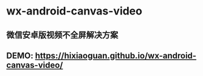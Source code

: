 # wx-android-canvas-video
## 微信安卓版视频不全屏解决方案
## DEMO: https://hixiaoguan.github.io/wx-android-canvas-video/
